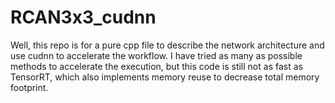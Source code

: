 # RCAN3x3_cudnn

Well, this repo is for a pure cpp file to describe the network architecture and use cudnn to accelerate the workflow.
I have tried as many as possible methods to accelerate the execution, but this code is still not as fast as TensorRT, which also implements memory reuse to decrease total memory footprint.
